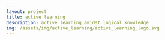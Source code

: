 ```yaml
---
layout: project
title: active learning
description: active learning amidst logical knowledge
img: /assets/img/active_learning/active_learning_logo.svg
---
```

